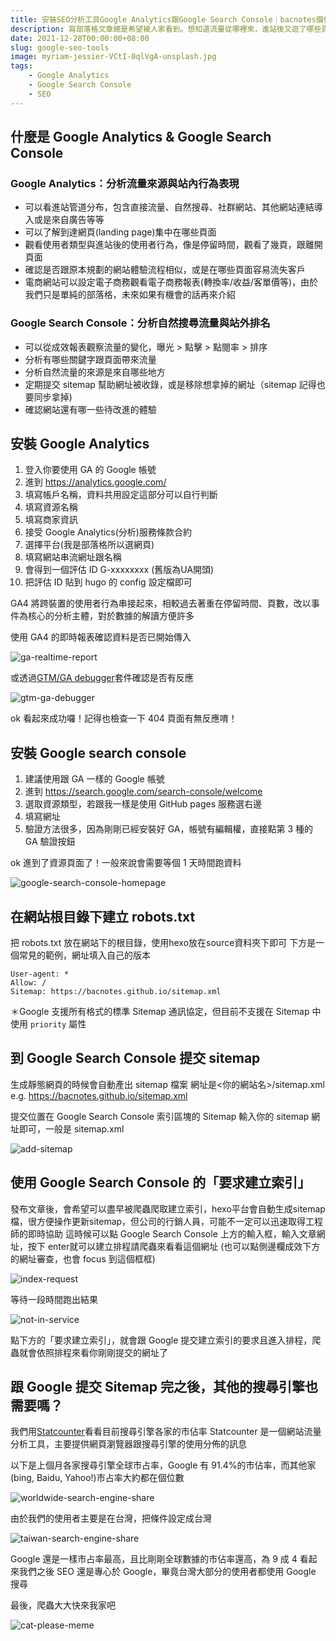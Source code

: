 ```yaml
---
title: 安裝SEO分析工具Google Analytics跟Google Search Console｜bacnotes備份筆記
description: 寫部落格文章總是希望被人家看到。想知道流量從哪裡來，進站後又逛了哪些頁面，從哪裡離開以及受眾輪廓的資料。要做好SEO搜尋引擎最佳化，你會需要Google提供的兩個免費強大工具Google Analytics(GA)跟Google Search Console(GSC)來幫助你。
date: 2021-12-28T00:00:00+08:00
slug: google-seo-tools
image: myriam-jessier-VCtI-0qlVgA-unsplash.jpg
tags:
    - Google Analytics
    - Google Search Console
    - SEO
---
```


## 什麼是 Google Analytics & Google Search Console

### Google Analytics：分析流量來源與站內行為表現

* 可以看進站管道分布，包含直接流量、自然搜尋、社群網站、其他網站連結導入或是來自廣告等等
* 可以了解到達網頁(landing page)集中在哪些頁面
* 觀看使用者類型與進站後的使用者行為，像是停留時間，觀看了幾頁，跟離開頁面
* 確認是否跟原本規劃的網站體驗流程相似，或是在哪些頁面容易流失客戶
* 電商網站可以設定電子商務觀看電子商務報表(轉換率/收益/客單價等)，由於我們只是單純的部落格，未來如果有機會的話再來介紹

### Google Search Console：分析自然搜尋流量與站外排名

* 可以從成效報表觀察流量的變化，曝光 > 點擊 > 點閱率 > 排序
* 分析有哪些關鍵字跟頁面帶來流量
* 分析自然流量的來源是來自哪些地方
* 定期提交 sitemap 幫助網址被收錄，或是移除想拿掉的網址（sitemap 記得也要同步拿掉)
* 確認網站還有哪一些待改進的體驗

## 安裝 Google Analytics

01. 登入你要使用 GA 的 Google 帳號
02. 進到 https://analytics.google.com/
03. 填寫帳戶名稱，資料共用設定這部分可以自行判斷
04. 填寫資源名稱
05. 填寫商家資訊
06. 接受 Google Analytics(分析)服務條款合約
07. 選擇平台(我是部落格所以選網頁)
08. 填寫網站串流網址跟名稱
09. 會得到一個評估 ID G-xxxxxxxx (舊版為UA開頭)
10. 把評估 ID 貼到 hugo 的 config 設定檔即可

GA4 將跨裝置的使用者行為串接起來，相較過去著重在停留時間、頁數，改以事件為核心的分析主體，對於數據的解讀方便許多

使用 GA4 的即時報表確認資料是否已開始傳入

![ga-realtime-report](livedemo.png)

或透過[GTM/GA debugger](https://chrome.google.com/webstore/detail/gtmga-debugger/ilnpmccnfdjdjjikgkefkcegefikecdc 'GTM/GA debugger')套件確認是否有反應

![gtm-ga-debugger](GTMGA.png)

ok 看起來成功囉！記得也檢查一下 404 頁面有無反應唷！

## 安裝 Google search console

01. 建議使用跟 GA 一樣的 Google 帳號
02. 進到 https://search.google.com/search-console/welcome
03. 選取資源類型，若跟我一樣是使用 GitHub pages 服務選右邊
04. 填寫網址
05. 驗證方法很多，因為剛剛已經安裝好 GA，帳號有編輯權，直接點第 3 種的 GA 驗證按鈕

ok 進到了資源頁面了！一般來說會需要等個 1 天時間跑資料

![google-search-console-homepage](GoogleSearchConsole_nodata.png)

## 在網站根目錄下建立 robots.txt

把 robots.txt 放在網站下的根目錄，使用hexo放在source資料夾下即可
下方是一個常見的範例，網址填入自己的版本

```
User-agent: *
Allow: /
Sitemap: https://bacnotes.github.io/sitemap.xml
```

＊Google 支援所有格式的標準 Sitemap 通訊協定，但目前不支援在 Sitemap 中使用 `priority` 屬性

## 到 Google Search Console 提交 sitemap

生成靜態網頁的時候會自動產出 sitemap 檔案
網址是<你的網站名>/sitemap.xml e.g. https://bacnotes.github.io/sitemap.xml

提交位置在 Google Search Console 索引區塊的 Sitemap
輸入你的 sitemap 網址即可，一般是 sitemap.xml

![add-sitemap](new-sitemap.png)

## 使用 Google Search Console 的「要求建立索引」

發布文章後，會希望可以盡早被爬蟲爬取建立索引，hexo平台會自動生成sitemap 檔，很方便操作更新sitemap，但公司的行銷人員，可能不一定可以迅速取得工程師的即時協助
這時候可以點 Google Search Console 上方的輸入框，輸入文章網址，按下 enter就可以建立排程請爬蟲來看看這個網址
(也可以點側邊欄成效下方的網址審查，也會 focus 到這個框框)

![index-request](search.png)

等待一段時間跑出結果

![not-in-service](not-in-service.png)

點下方的「要求建立索引」，就會跟 Google 提交建立索引的要求且進入排程，爬蟲就會依照排程來看你剛剛提交的網址了

## 跟 Google 提交 Sitemap 完之後，其他的搜尋引擎也需要嗎？

我們用[Statcounter](https://gs.statcounter.com/ 'Statcounter')看看目前搜尋引擎各家的市佔率
Statcounter 是一個網站流量分析工具，主要提供網頁瀏覽器跟搜尋引擎的使用分佈的訊息

以下是上個月各家搜尋引擎全球市占率，Google 有 91.4%的市佔率，而其他家(bing, Baidu, Yahoo!)市占率大約都在個位數

![worldwide-search-engine-share](worldwide-search-engine-share.png)

由於我們的使用者主要是在台灣，把條件設定成台灣

![taiwan-search-engine-share](stat-counter.png)

Google 還是一樣市占率最高，且比剛剛全球數據的市佔率還高，為 9 成 4
看起來我們之後 SEO 還是專心於 Google，畢竟台灣大部分的使用者都使用 Google 搜尋

最後，爬蟲大大快來我家吧

![cat-please-meme](cat-meme.gif)
